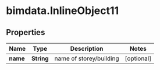 # bimdata.InlineObject11

## Properties

Name | Type | Description | Notes
------------ | ------------- | ------------- | -------------
**name** | **String** | name of storey/building | [optional] 


